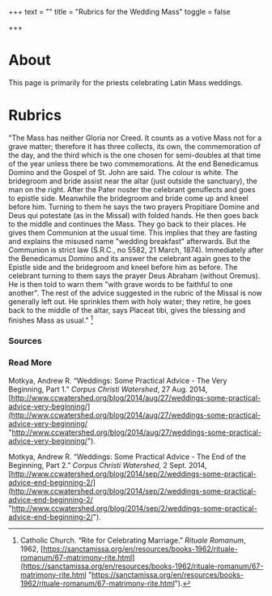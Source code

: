+++
text = ""
title = "Rubrics for the Wedding Mass"
toggle = false

+++
# About

This page is primarily for the priests celebrating Latin Mass weddings.

# Rubrics

"The Mass has neither Gloria nor Creed. It counts as a votive Mass not for a grave matter; therefore it has three collects, its own, the commemoration of the day, and the third which is the one chosen for semi-doubles at that time of the year unless there be two commemorations. At the end Benedicamus Domino and the Gospel of St. John are said. The colour is white. The bridegroom and bride assist near the altar (just outside the sanctuary), the man on the right. After the Pater noster the celebrant genuflects and goes to epistle side. Meanwhile the bridegroom and bride come up and kneel before him. Turning to them he says the two prayers Propitiare Domine and Deus qui potestate (as in the Missal) with folded hands. He then goes back to the middle and continues the Mass. They go back to their places. He gives them Communion at the usual time. This implies that they are fasting and explains the misused name "wedding breakfast" afterwards. But the Communion is strict law (S.R.C., no 5582, 21 March, 1874). Immediately after the Benedicamus Domino and its answer the celebrant again goes to the Epistle side and the bridegroom and kneel before him as before. The celebrant turning to them says the prayer Deus Abraham (without Oremus). He is then told to warn them "with grave words to be faithful to one another". The rest of the advice suggested in the rubric of the Missal is now generally left out. He sprinkles them with holy water; they retire, he goes back to the middle of the altar, says Placeat tibi, gives the blessing and finishes Mass as usual." [^1]

### Sources

[^1]: Catholic Church. “Rite for Celebrating Marriage.” _Rituale Romanum_, 1962, [https://sanctamissa.org/en/resources/books-1962/rituale-romanum/67-matrimony-rite.html](https://sanctamissa.org/en/resources/books-1962/rituale-romanum/67-matrimony-rite.html "https://sanctamissa.org/en/resources/books-1962/rituale-romanum/67-matrimony-rite.html").

### Read More

Motkya, Andrew R. “Weddings: Some Practical Advice - The Very Beginning, Part 1.” _Corpus Christi Watershed_, 27 Aug. 2014, [http://www.ccwatershed.org/blog/2014/aug/27/weddings-some-practical-advice-very-beginning/](http://www.ccwatershed.org/blog/2014/aug/27/weddings-some-practical-advice-very-beginning/ "http://www.ccwatershed.org/blog/2014/aug/27/weddings-some-practical-advice-very-beginning/").

Motkya, Andrew R. “Weddings: Some Practical Advice - The End of the Beginning, Part 2.” _Corpus Christi Watershed_, 2 Sept. 2014, [http://www.ccwatershed.org/blog/2014/sep/2/weddings-some-practical-advice-end-beginning-2/](http://www.ccwatershed.org/blog/2014/sep/2/weddings-some-practical-advice-end-beginning-2/ "http://www.ccwatershed.org/blog/2014/sep/2/weddings-some-practical-advice-end-beginning-2/").